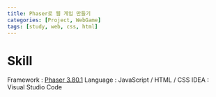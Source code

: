 ```yaml
---
title: Phaser로 웹 게임 만들기
categories: [Project, WebGame]
tags: [study, web, css, html]
---
```


# Skill

Framework : [Phaser 3.80.1](https://phaser.io/download/stable)
Language : JavaScript / HTML / CSS
IDEA : Visual Studio Code